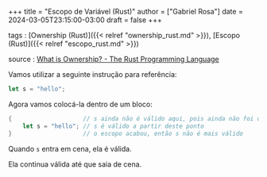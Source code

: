 +++
title = "Escopo de Variável (Rust)"
author = ["Gabriel Rosa"]
date = 2024-03-05T23:15:00-03:00
draft = false
+++

tags
: [Ownership (Rust)]({{< relref "ownership_rust.md" >}}), [Escopo (Rust)]({{< relref "escopo_rust.md" >}})

source
: [What is Ownership? - The Rust Programming Language](https://doc.rust-lang.org/book/ch04-01-what-is-ownership.html)

Vamos utilizar a seguinte instrução para referência:

```rust
let s = "hello";
```

Agora vamos colocá-la dentro de um bloco:

```rust
{                    // s ainda não é válido aqui, pois ainda não foi declarada
    let s = "hello"; // s é válido a partir deste ponto
}                    // o escopo acabou, então s não é mais válido
```

Quando `s` entra em cena, ela é válida.

Ela continua válida até que saia de cena.
